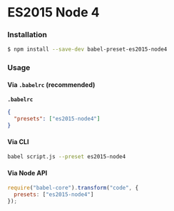 # ES2015 Node 4

### Installation

```sh
$ npm install --save-dev babel-preset-es2015-node4
```

### Usage

#### Via `.babelrc` (recommended)

**`.babelrc`**

```json
{
  "presets": ["es2015-node4"]
}
```

#### Via CLI

```sh
babel script.js --preset es2015-node4
```

#### Via Node API

```js
require("babel-core").transform("code", {
  presets: ["es2015-node4"]
});
```
